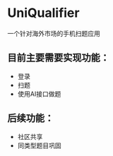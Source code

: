 # UniQualifier
一个针对海外市场的手机扫题应用  
## 目前主要需要实现功能：  
  - 登录  
  - 扫题  
  - 使用AI接口做题  
## 后续功能：  
  - 社区共享
  - 同类型题目巩固  
